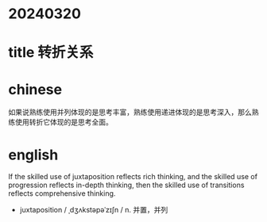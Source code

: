 
# 20240320

# title 转折关系

# chinese 

如果说熟练使用并列体现的是思考丰富，熟练使用递进体现的是思考深入，那么熟练使用转折它体现的是思考全面。

# english
If the skilled use of juxtaposition reflects rich thinking, and the skilled use of progression reflects in-depth thinking, then the skilled use of transitions reflects comprehensive thinking.

- juxtaposition / ˌdʒʌkstəpəˈzɪʃn / n.  并置，并列
